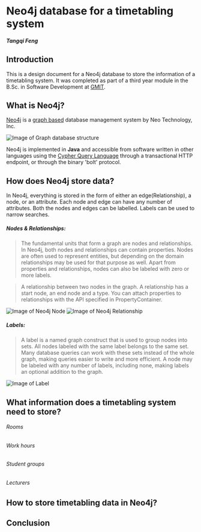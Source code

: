 # Neo4j database for a timetabling system
##### Tangqi Feng

## Introduction
This is a design document for a Neo4j database to store the information of a timetabling system.
It was completed as part of a third year module in the B.Sc. in Software Development at [GMIT](http://www.gmit.ie).

## What is Neo4j?

[Neo4j](https://neo4j.com/) is a [graph based](https://en.wikipedia.org/wiki/Graph_database) database management system by Neo Technology, Inc. 

![Image of Graph database structure](https://s3.amazonaws.com/dev.assets.neo4j.com/wp-content/uploads/graphdb-gve.png)

Neo4j is implemented in **Java** and accessible from software written in other languages using the [Cypher Query Language](https://en.wikipedia.org/wiki/Cypher_Query_Language) through a transactional HTTP endpoint, or through the binary 'bolt' protocol.

## How does Neo4j store data?
In Neo4j, everything is stored in the form of either an edge(Relationship), a node, or an attribute. Each node and edge can have any number of attributes. Both the nodes and edges can be labelled. Labels can be used to narrow searches.

##### Nodes & Relationships:
>The fundamental units that form a graph are nodes and relationships. In Neo4j, both nodes and relationships can contain properties. Nodes are often used to represent entities, but depending on the domain relationships may be used for that purpose as well. Apart from properties and relationships, nodes can also be labeled with zero or more labels.

>A relationship between two nodes in the graph. A relationship has a start node, an end node and a type. You can attach properties to relationships with the API specified in PropertyContainer.

![Image of Neo4j Node](https://neo4j.com/docs/2.1.8/images/graphdb-nodes-overview.svg)
![Image of Neo4j Relationship](http://www.markhneedham.com/blog/wp-content/uploads/2013/11/2013-11-23_21-43-57.png)

##### Labels:
>A label is a named graph construct that is used to group nodes into sets. All nodes labeled with the same label belongs to the same set. Many database queries can work with these sets instead of the whole graph, making queries easier to write and more efficient. A node may be labeled with any number of labels, including none, making labels an optional addition to the graph.

![Image of Label](https://neo4j.com/docs/2.1.8/images/graphdb-labels.svg)

## What information does a timetabling system need to store?
###### Rooms

###### Work hours

###### Student groups

###### Lecturers

## How to store timetabling data in Neo4j?

## Conclusion
